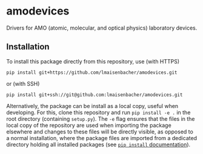 # amodevices

Drivers for AMO (atomic, molecular, and optical physics) laboratory devices.

## Installation

To install this package directly from this repository, use (with HTTPS)

```
pip install git+https://github.com/lmaisenbacher/amodevices.git
```
or (with SSH)
```
pip install git+ssh://git@github.com:lmaisenbacher/amodevices.git
```

Alternatively, the package can be install as a local copy, useful when developing. For this, clone this repository and run `pip install -e .` in the root directory (containing `setup.py`). The `-e` flag ensures that the files in the local copy of the repository are used when importing the package elsewhere and changes to these files will be directly visible, as opposed to a normal installation, where the package files are imported from a dedicated directory holding all installed packages (see [`pip install` documentation](https://pip.pypa.io/en/stable/cli/pip_install/)).
